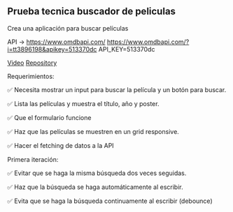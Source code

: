 ## Prueba tecnica buscador de peliculas

Crea una aplicación para buscar películas

API -> https://www.omdbapi.com/
https://www.omdbapi.com/?i=tt3896198&apikey=513370dc
API_KEY=513370dc

[Video](https://www.youtube.com/watch?v=GOEiMwDJ3lc)
[Repository](https://www.youtube.com/watch?v=GOEiMwDJ3lc)

Requerimientos:

✅ Necesita mostrar un input para buscar la película y un botón para buscar.

✅ Lista las películas y muestra el título, año y poster.

✅ Que el formulario funcione

✅ Haz que las películas se muestren en un grid responsive.

✅ Hacer el fetching de datos a la API

Primera iteración:

✅ Evitar que se haga la misma búsqueda dos veces seguidas.

✅ Haz que la búsqueda se haga automáticamente al escribir.

✅ Evita que se haga la búsqueda continuamente al escribir (debounce)
